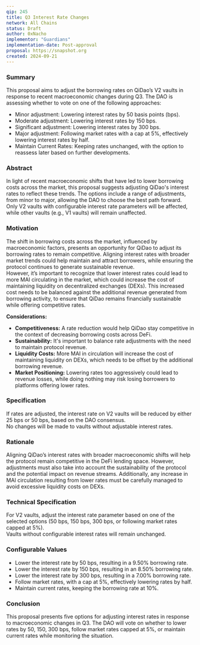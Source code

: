 ```yaml
---
qip: 245  
title: Q3 Interest Rate Changes  
network: All Chains  
status: Draft  
author: 0xNacho  
implementor: "Guardians"  
implementation-date: Post-approval  
proposal: https://snapshot.org  
created: 2024-09-21  
---
```


### Summary

This proposal aims to adjust the borrowing rates on QiDao’s V2 vaults in response to recent macroeconomic changes during Q3. The DAO is assessing whether to vote on one of the following approaches:

- Minor adjustment: Lowering interest rates by 50 basis points (bps).
- Moderate adjustment: Lowering interest rates by 150 bps.
- Significant adjustment: Lowering interest rates by 300 bps.
- Major adjustment: Following market rates with a cap at 5%, effectively lowering interest rates by half.
- Maintain Current Rates: Keeping rates unchanged, with the option to reassess later based on further developments.

### Abstract

In light of recent macroeconomic shifts that have led to lower borrowing costs across the market, this proposal suggests adjusting QiDao's interest rates to reflect these trends. The options include a range of adjustments, from minor to major, allowing the DAO to choose the best path forward.  
Only V2 vaults with configurable interest rate parameters will be affected, while other vaults (e.g., V1 vaults) will remain unaffected.

### Motivation

The shift in borrowing costs across the market, influenced by macroeconomic factors, presents an opportunity for QiDao to adjust its borrowing rates to remain competitive. Aligning interest rates with broader market trends could help maintain and attract borrowers, while ensuring the protocol continues to generate sustainable revenue.  
However, it’s important to recognize that lower interest rates could lead to more MAI circulating in the market, which could increase the cost of maintaining liquidity on decentralized exchanges (DEXs). This increased cost needs to be balanced against the additional revenue generated from borrowing activity, to ensure that QiDao remains financially sustainable while offering competitive rates.

**Considerations:**

- **Competitiveness:** A rate reduction would help QiDao stay competitive in the context of decreasing borrowing costs across DeFi.
- **Sustainability:** It's important to balance rate adjustments with the need to maintain protocol revenue.
- **Liquidity Costs:** More MAI in circulation will increase the cost of maintaining liquidity on DEXs, which needs to be offset by the additional borrowing revenue.
- **Market Positioning:** Lowering rates too aggressively could lead to revenue losses, while doing nothing may risk losing borrowers to platforms offering lower rates.

### Specification

If rates are adjusted, the interest rate on V2 vaults will be reduced by either 25 bps or 50 bps, based on the DAO consensus.  
No changes will be made to vaults without adjustable interest rates.

### Rationale

Aligning QiDao’s interest rates with broader macroeconomic shifts will help the protocol remain competitive in the DeFi lending space. However, adjustments must also take into account the sustainability of the protocol and the potential impact on revenue streams. Additionally, any increase in MAI circulation resulting from lower rates must be carefully managed to avoid excessive liquidity costs on DEXs.

### Technical Specification

For V2 vaults, adjust the interest rate parameter based on one of the selected options (50 bps, 150 bps, 300 bps, or following market rates capped at 5%).  
Vaults without configurable interest rates will remain unchanged.

### Configurable Values

- Lower the interest rate by 50 bps, resulting in a 9.50% borrowing rate.
- Lower the interest rate by 150 bps, resulting in an 8.50% borrowing rate.
- Lower the interest rate by 300 bps, resulting in a 7.00% borrowing rate.
- Follow market rates, with a cap at 5%, effectively lowering rates by half.
- Maintain current rates, keeping the borrowing rate at 10%.

### Conclusion

This proposal presents five options for adjusting interest rates in response to macroeconomic changes in Q3. The DAO will vote on whether to lower rates by 50, 150, 300 bps, follow market rates capped at 5%, or maintain current rates while monitoring the situation.
